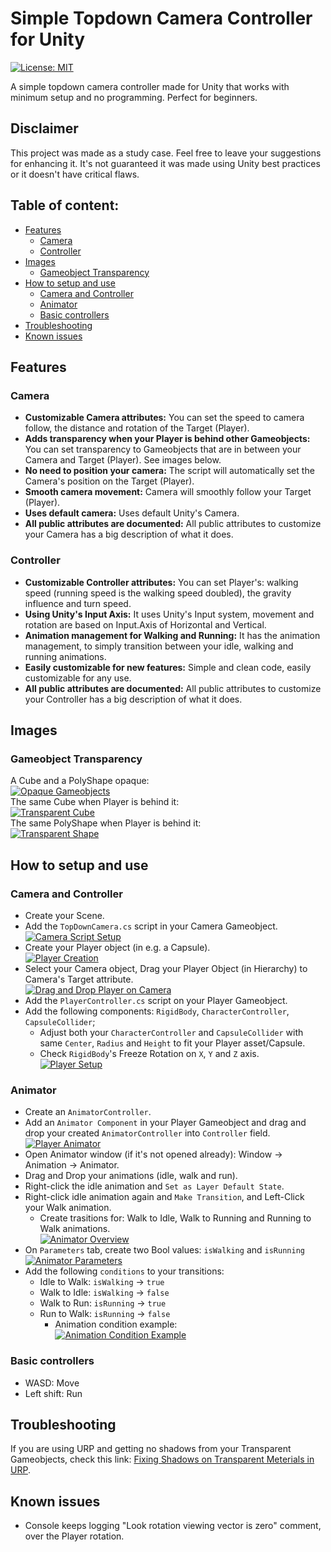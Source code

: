 # Simple Topdown Camera Controller for Unity
[![License: MIT](https://img.shields.io/badge/License-MIT-brightgreen.svg)](https://github.com/matheus-rib/SimpleTopdownCameraControllerForUnity/blob/main/LICENSE.md)

A simple topdown camera controller made for Unity that works with minimum setup and no programming. Perfect for beginners.
## Disclaimer
This project was made as a study case. Feel free to leave your suggestions for enhancing it. It's not guaranteed it was made using Unity best practices or it doesn't have critical flaws.

## Table of content:
- [Features](#features)
  - [Camera](#camera)
  - [Controller](#controller)
- [Images](#images)
  - [Gameobject Transparency](#gameobject-transparency)
- [How to setup and use](#how-to-setup-and-use)
  - [Camera and Controller](#camera-and-controller)
  - [Animator](#animator)
  - [Basic controllers](#basic-controllers)
- [Troubleshooting](#troubleshooting)
- [Known issues](#known-issues)

## Features
### Camera
- **Customizable Camera attributes:** You can set the speed to camera follow, the distance and rotation of the Target (Player). 
- **Adds transparency when your Player is behind other Gameobjects:** You can set transparency to Gameobjects that are in between your Camera and Target (Player). See images below.
- **No need to position your camera:** The script will automatically set the Camera's position on the Target (Player).
- **Smooth camera movement:** Camera will smoothly follow your Target (Player).
- **Uses default camera:** Uses default Unity's Camera.
- **All public attributes are documented:** All public attributes to customize your Camera has a big description of what it does.

### Controller
- **Customizable Controller attributes:** You can set Player's: walking speed (running speed is the walking speed doubled), the gravity influence and turn speed.
- **Using Unity's Input Axis:** It uses Unity's Input system, movement and rotation are based on Input.Axis of Horizontal and Vertical.
- **Animation management for Walking and Running:** It has the animation management, to simply transition between your idle, walking and running animations.
- **Easily customizable for new features:** Simple and clean code, easily customizable for any use.
- **All public attributes are documented:** All public attributes to customize your Controller has a big description of what it does.

## Images
### Gameobject Transparency
A Cube and a PolyShape opaque:<br/>
[![Opaque Gameobjects](https://github.com/matheus-rib/SimpleTopdownCameraControllerForUnity/blob/main/images/features/OpaqueGameobjects.png)](https://github.com/matheus-rib/SimpleTopdownCameraControllerForUnity/blob/main/images/features/OpaqueGameobjects.png)<br/>
The same Cube when Player is behind it:<br/>
[![Transparent Cube](https://github.com/matheus-rib/SimpleTopdownCameraControllerForUnity/blob/main/images/features/TransparentCube.png)](https://github.com/matheus-rib/SimpleTopdownCameraControllerForUnity/blob/main/images/features/TransparentCube.png)<br/>
The same PolyShape when Player is behind it:<br/>
[![Transparent Shape](https://github.com/matheus-rib/SimpleTopdownCameraControllerForUnity/blob/main/images/features/TransparentShape.png)](https://github.com/matheus-rib/SimpleTopdownCameraControllerForUnity/blob/main/images/features/TransparentShape.png)

## How to setup and use
### Camera and Controller
- Create your Scene.
- Add the `TopDownCamera.cs` script in your Camera Gameobject.<br/>
[![Camera Script Setup](https://github.com/matheus-rib/SimpleTopdownCameraControllerForUnity/blob/main/images/setup/CameraScriptSetup.png)](https://github.com/matheus-rib/SimpleTopdownCameraControllerForUnity/blob/main/images/setup/CameraScriptSetup.png)
- Create your Player object (in e.g. a Capsule).<br/>
[![Player Creation](https://github.com/matheus-rib/SimpleTopdownCameraControllerForUnity/blob/main/images/setup/PlayerCreation.png)](https://github.com/matheus-rib/SimpleTopdownCameraControllerForUnity/blob/main/images/setup/PlayerCreation.png)
- Select your Camera object, Drag your Player Object (in Hierarchy) to Camera's Target attribute.<br/>
[![Drag and Drop Player on Camera](https://github.com/matheus-rib/SimpleTopdownCameraControllerForUnity/blob/main/images/setup/DragAndDropPlayerOnCamera.png)](https://github.com/matheus-rib/SimpleTopdownCameraControllerForUnity/blob/main/images/setup/DragAndDropPlayerOnCamera.png)
- Add the `PlayerController.cs` script on your Player Gameobject.
- Add the following components: `RigidBody`, `CharacterController`, `CapsuleCollider`;
  - Adjust both your `CharacterController` and `CapsuleCollider` with same `Center`, `Radius` and `Height` to fit your Player asset/Capsule. 
  - Check `RigidBody`'s Freeze Rotation on `X`, `Y` and `Z` axis.<br/>
[![Player Setup](https://github.com/matheus-rib/SimpleTopdownCameraControllerForUnity/blob/main/images/setup/PlayerSetup.png)](https://github.com/matheus-rib/SimpleTopdownCameraControllerForUnity/blob/main/images/setup/PlayerSetup.png)

### Animator
- Create an `AnimatorController`.
- Add an `Animator Component` in your Player Gameobject and drag and drop your created `AnimatorController` into `Controller` field.<br/>
[![Player Animator](https://github.com/matheus-rib/SimpleTopdownCameraControllerForUnity/blob/main/images/setup/PlayerAnimator.png)](https://github.com/matheus-rib/SimpleTopdownCameraControllerForUnity/blob/main/images/setup/PlayerAnimator.png)
- Open Animator window (if it's not opened already): Window -> Animation -> Animator.
- Drag and Drop your animations (idle, walk and run).
- Right-click the idle animation and `Set as Layer Default State`.
- Right-click idle animation again and `Make Transition`, and Left-Click your Walk animation.
  - Create trasitions for: Walk to Idle, Walk to Running and Running to Walk animations.<br/>
[![Animator Overview](https://github.com/matheus-rib/SimpleTopdownCameraControllerForUnity/blob/main/images/setup/AnimatorOverview.png)](https://github.com/matheus-rib/SimpleTopdownCameraControllerForUnity/blob/main/images/setup/AnimatorOverview.png)
- On `Parameters` tab, create two Bool values: `isWalking` and `isRunning`<br/>
[![Animator Parameters](https://github.com/matheus-rib/SimpleTopdownCameraControllerForUnity/blob/main/images/setup/AnimatorBoolean.png)](https://github.com/matheus-rib/SimpleTopdownCameraControllerForUnity/blob/main/images/setup/AnimatorBoolean.png)
- Add the following `conditions` to your transitions:
  - Idle to Walk: `isWalking` -> `true`
  - Walk to Idle: `isWalking` -> `false`
  - Walk to Run: `isRunning` -> `true`
  - Run to Walk: `isRunning` -> `false`
    - Animation condition example:<br/>
[![Animation Condition Example](https://github.com/matheus-rib/SimpleTopdownCameraControllerForUnity/blob/main/images/setup/AnimationTransitionConditionExample.png)](https://github.com/matheus-rib/SimpleTopdownCameraControllerForUnity/blob/main/images/setup/AnimationTransitionConditionExample.png)

### Basic controllers
 - WASD: Move
 - Left shift: Run

## Troubleshooting
If you are using URP and getting no shadows from your Transparent Gameobjects, check this link: [Fixing Shadows on Transparent Meterials in URP](https://forum.unity.com/threads/urp-lit-shader-will-not-receive-shadows-while-transparency-is-enabled.790193/#post-6601705).

## Known issues
- Console keeps logging "Look rotation viewing vector is zero" comment, over the Player rotation.